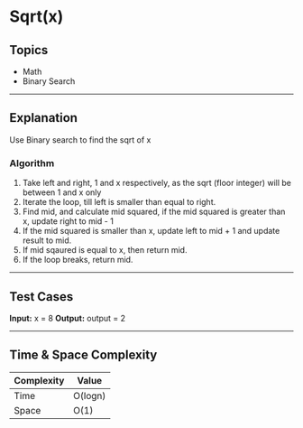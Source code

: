 # Sqrt(x)

## Topics
- Math
- Binary Search

---

## Explanation

Use Binary search to find the sqrt of x

### Algorithm

1. Take left and right, 1 and x respectively, as the sqrt (floor integer) will be between 1 and x only
2. Iterate the loop, till left is smaller than equal to right.
3. Find mid, and calculate mid squared, if the mid squared is greater than x, update right to mid - 1
4. If the mid squared is smaller than x, update left to mid + 1 and update result to mid.
5. If mid sqaured is equal to x, then return mid.
6. If the loop breaks, return mid.

---

## Test Cases

**Input:** x = 8
**Output:** output = 2

--- 

## Time & Space Complexity

| Complexity | Value  |
|------------|--------|
| Time       | O(logn)|
| Space      | O(1)   |
